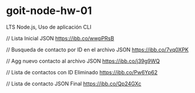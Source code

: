# goit-node-hw-01
 LTS Node.js, Uso de aplicación CLI

// Lista Inicial JSON
https://ibb.co/wwpPRsB

// Busqueda de contacto por ID en el archivo JSON
https://ibb.co/7vq0XPK

// Agg nuevo contacto al archivo JSON
https://ibb.co/j39g9WQ

// Lista de contactos con ID Eliminado
https://ibb.co/Pw6Yp62

// Lista de contacto JSON Final
https://ibb.co/Qp24GXc